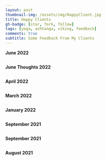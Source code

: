 ```yaml
---
layout: post
thumbnail-img: /assets/img/HappyClient.jpg
title: Happy Clients
gh-badge: [star, fork, follow]
tags: [yoga, ashtanga, viking, feedback]
comments: true
subtitle: Some Feedback From My Clients
---
```

**June 2022**

<img title="June 2022" alt="" src="/assets/img/SomeCanTeach.jpg">

**June Thoughts 2022**

<img title="June 2022" alt="" src="/assets/img/SomeCanTeachThoughts.jpg">

**April 2022**

<img title="April 2022" alt="" src="/assets/img/HeatherWriteUp.JPG">

**March 2022**

<img title="March 2022" alt="" src="/assets/img/CraigFeedback.png">


**January 2022**

<img title="January 2022" alt="" src="/assets/img/HappyClientFebruary.jpg">

**September 2021**

<img title="HappyClients3" alt="" src="/assets/img/HappyClients3.jpeg">

**September 2021**

<img title="HappyClients2" alt="" src="/assets/img/HappyClients2.jpeg">

**August 2021**

<img title="August 2021" alt="" src="/assets/img/HappyClient.jpg">


